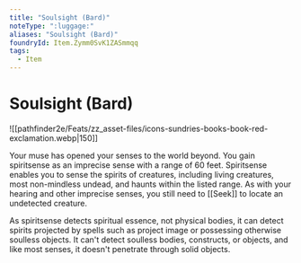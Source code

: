 ```yaml
---
title: "Soulsight (Bard)"
noteType: ":luggage:"
aliases: "Soulsight (Bard)"
foundryId: Item.Zymm0SvK1ZASmmqq
tags:
  - Item
---
```


# Soulsight (Bard)
![[pathfinder2e/Feats/zz_asset-files/icons-sundries-books-book-red-exclamation.webp|150]]

Your muse has opened your senses to the world beyond. You gain spiritsense as an imprecise sense with a range of 60 feet. Spiritsense enables you to sense the spirits of creatures, including living creatures, most non-mindless undead, and haunts within the listed range. As with your hearing and other imprecise senses, you still need to [[Seek]] to locate an undetected creature.

As spiritsense detects spiritual essence, not physical bodies, it can detect spirits projected by spells such as project image or possessing otherwise soulless objects. It can't detect soulless bodies, constructs, or objects, and like most senses, it doesn't penetrate through solid objects.
